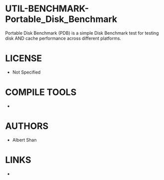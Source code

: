 # UTIL-BENCHMARK-Portable_Disk_Benchmark
Portable Disk Benchmark (PDB) is a simple Disk Benchmark test for testing disk AND cache performance across different platforms.

LICENSE
===============
* Not Specified

COMPILE TOOLS
===============
* 
 
AUTHORS
===============
* Albert Shan

LINKS
===============
* 
